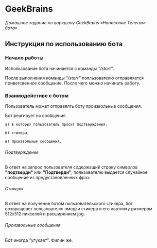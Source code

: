 # GeekBrains
###### Домашнее задание по воркшопу GeekBrains «Написание Телегам-бота»

## **Инструкция по использованию бота**

### Начало работы
Использование бота начинается с команды *"/start"*.

Поcле выполнения команды *"/start"* полльзователю отправляется приветсвенное сообщение. После чего можно начинать работу.

### Взаимодейстиве с ботом
Пользователь может отправялть боту произвольные сообщения.

Бот реагирует на сообщения 

    а) в которых пользователь просит подтверждения; 
  
    б) стикеры;
  
    в) произвольные сообщения.
  
  ###### Подтверждение
  В ответ на запрос пользователя содержащий строку символов **"подтверди"** или **"Подтверди"**, пользователю выдается случайное сообщение из предустановленных фраз.
  
  ###### Стикеры
  В ответ на получение ботом пользовательского стикера, бот возвращеает пользователю эмодзи стикера и его картинку размером 512х512 пикселей и расширением jpg.
  
  ###### Произвольные сообщения
  Бот иногда "угукает". Филин же.

